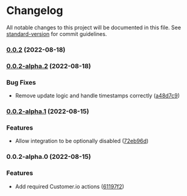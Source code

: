 # Changelog

All notable changes to this project will be documented in this file. See [standard-version](https://github.com/conventional-changelog/standard-version) for commit guidelines.

### [0.0.2](https://github.com/chelsea-apps/customer.io/compare/v0.0.2-alpha.2...v0.0.2) (2022-08-18)

### [0.0.2-alpha.2](https://github.com/chelsea-apps/customer.io/compare/v0.0.2-alpha.1...v0.0.2-alpha.2) (2022-08-18)


### Bug Fixes

* Remove update logic and handle timestamps correctly ([a48d7c9](https://github.com/chelsea-apps/customer.io/commit/a48d7c9290a6b4bc654d2893b4eade1e43e910e6))

### [0.0.2-alpha.1](https://github.com/chelsea-apps/customer.io/compare/v0.0.2-alpha.0...v0.0.2-alpha.1) (2022-08-15)


### Features

* Allow integration to be optionally disabled ([72eb96d](https://github.com/chelsea-apps/customer.io/commit/72eb96ddb683b087bbef767a1077749825a10742))

### 0.0.2-alpha.0 (2022-08-15)


### Features

* Add required Customer.io actions ([61197f2](https://github.com/chelsea-apps/customer.io/commit/61197f23de42bbe03ddfb87a526b212e6e595507))
